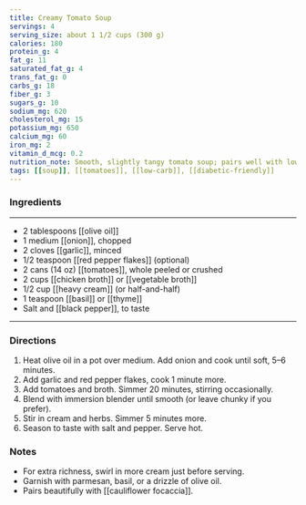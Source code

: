 ```yaml
---
title: Creamy Tomato Soup
servings: 4
serving_size: about 1 1/2 cups (300 g)
calories: 180
protein_g: 4
fat_g: 11
saturated_fat_g: 4
trans_fat_g: 0
carbs_g: 18
fiber_g: 3
sugars_g: 10
sodium_mg: 620
cholesterol_mg: 15
potassium_mg: 650
calcium_mg: 60
iron_mg: 2
vitamin_d_mcg: 0.2
nutrition_note: Smooth, slightly tangy tomato soup; pairs well with low-carb breads or focaccia.
tags: [[soup]], [[tomatoes]], [[low-carb]], [[diabetic-friendly]]
---
```


### Ingredients
---
- 2 tablespoons [[olive oil]]
- 1 medium [[onion]], chopped
- 2 cloves [[garlic]], minced
- 1/2 teaspoon [[red pepper flakes]] (optional)
- 2 cans (14 oz) [[tomatoes]], whole peeled or crushed
- 2 cups [[chicken broth]] or [[vegetable broth]]
- 1/2 cup [[heavy cream]] (or half-and-half)
- 1 teaspoon [[basil]] or [[thyme]]
- Salt and [[black pepper]], to taste
---

### Directions
1. Heat olive oil in a pot over medium. Add onion and cook until soft, 5–6 minutes.
2. Add garlic and red pepper flakes, cook 1 minute more.
3. Add tomatoes and broth. Simmer 20 minutes, stirring occasionally.
4. Blend with immersion blender until smooth (or leave chunky if you prefer).
5. Stir in cream and herbs. Simmer 5 minutes more.
6. Season to taste with salt and pepper. Serve hot.

### Notes
- For extra richness, swirl in more cream just before serving.
- Garnish with parmesan, basil, or a drizzle of olive oil.
- Pairs beautifully with [[cauliflower focaccia]].